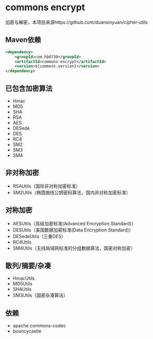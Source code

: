 #   commons encrypt
加密与解密，本项目来源https://github.com/duanxinyuan/cipher-utils
## Maven依赖
```xml
<dependency>
    <groupId>com.hb0730</groupId>
    <artifactId>commons-encrypt</artifactId>
    <version>${commons.version}</version>
</dependency>
```
## 已包含加密算法
+ Hmac
+ MD5
+ SHA
+ RSA
+ AES
+ DESede
+ DES
+ RC4
+ SM2
+ SM3
+ SM4
## 非对称加密
+ RSAUtils（国际非对称加密标准）
+ SM2Utils（椭圆曲线公钥密码算法，国内非对称加密标准）
## 对称加密
+ AESUtils（高级加密标准(Advanced Encryption Standard)）
+ DESUtils（美国数据加密标准(Data Encryption Standard)）
+ DESedeUtils（三重DES）
+ RC4Utils
+ SM4Utils（无线局域网标准的分组数据算法，国密对称加密）
## 散列/摘要/杂凑
+ HmacUtils
+ MD5Utils
+ SHAUtils
+ SM3Utils（国密杂凑算法）

## 依赖
+ apache commons-codec
+ bouncycastle
